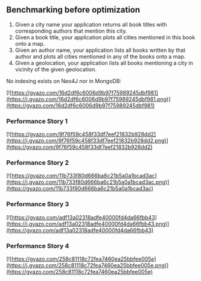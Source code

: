 ## Benchmarking before optimization

1. Given a city name your application returns all book titles with corresponding authors that mention this city.
2. Given a book title, your application plots all cities mentioned in this book onto a map.
3. Given an author name, your application lists all books written by that author and plots all cities mentioned in any of the books onto a map.
4. Given a geolocation, your application lists all books mentioning a city in vicinity of the given geolocation. 


No indexing exists on Neo4J nor in MongoDB:

[![https://gyazo.com/16d2df6c6006d9b97f75989245dbf981](https://i.gyazo.com/16d2df6c6006d9b97f75989245dbf981.png)](https://gyazo.com/16d2df6c6006d9b97f75989245dbf981)


### Performance Story 1

[![https://gyazo.com/9f76f59c458f33df7eef21832b928dd2](https://i.gyazo.com/9f76f59c458f33df7eef21832b928dd2.png)](https://gyazo.com/9f76f59c458f33df7eef21832b928dd2)

### Performance Story 2

[![https://gyazo.com/11b733f80d666ba6c21b5a0a1bcad3ac](https://i.gyazo.com/11b733f80d666ba6c21b5a0a1bcad3ac.png)](https://gyazo.com/11b733f80d666ba6c21b5a0a1bcad3ac)

### Performance Story 3

[![https://gyazo.com/adf13a02318adfe40000fd4da66fbb43](https://i.gyazo.com/adf13a02318adfe40000fd4da66fbb43.png)](https://gyazo.com/adf13a02318adfe40000fd4da66fbb43)

### Performance Story 4

[![https://gyazo.com/258c81118c72fea7460ea25bbfee005e](https://i.gyazo.com/258c81118c72fea7460ea25bbfee005e.png)](https://gyazo.com/258c81118c72fea7460ea25bbfee005e)